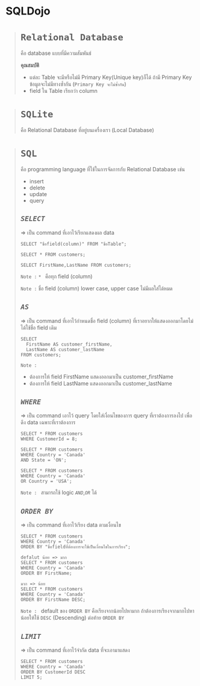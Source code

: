 # SQLDojo

> # `Relational Database`
> คือ database แบบที่มีความสัมพันธ์
>
> __คุณสมบัติ__
> - แต่ละ Table จะมีหรือไม่มี Primary Key(Unique key)ก็ได้ ถ้ามี Primary Key ข้อมูลจะไม่มีทางซ้ำกัน (`Primary Key จะไม่ซ้ำกัน`)
> - field ใน Table เรียกว่า column
>


> # `SQLite`
> คือ Relational Database ที่อยู่บนเครื่องเรา (Local Database)

> # `SQL`
> คือ programming language ที่ใช้ในการจัดการกับ Relational Database เช่น
> - insert
> - delete
> - update
> - query
>
> ## *`SELECT`*
> => เป็น command ที่เอาไว้เรียกแสดงผล data
> ```
> SELECT "ชื่อfield(column)" FROM "ชื่อTable";
>
> SELECT * FROM customers;
>
> SELECT FirstName,LastName FROM customers;
>```
> `Note :` `* `  คือทุก field (column)
>
> `Note :` ชื่อ field (column) lower case, upper case ไม่มีผลใส่ได้หมด
> ## *`AS`*
> => เป็น command ที่เอาไว้กำหนดชื่อ field (column) ที่เราอยากให้แสดงออกมาโดยไม่ได้ใช้ชื่อ field เดิม
> ```
> SELECT 
>	FirstName AS customer_firstName,
>	LastName AS customer_lastName
>FROM customers;
> ```
> `Note : ` 
> - ต้องการให้ field FirstName แสดงออกมาเป็น customer_firstName
> - ต้องการให้ field LastName แสดงออกมาเป็น customer_lastName
> ## *`WHERE`*
> => เป็น command เอาไว้ query โดยใส่เงื่อนไขของการ query ที่เราต้องการลงไป เพื่อดึง data เฉพาะที่เราต้องการ
> ```
> SELECT * FROM customers
> WHERE CustomerId = 8;
>
> SELECT * FROM customers
> WHERE Country = 'Canada'
> AND State = 'ON';
>
> SELECT * FROM customers
> WHERE Country = 'Canada'
> OR Country = 'USA';
> ```
> `Note : ` สามารถใช้ logic  _`AND`_,_`OR`_ ได้
> ## *`ORDER BY`*
> => เป็น command ที่เอาไว้เรียง data ตามเงื่อนไข
> ```
> SELECT * FROM customers
> WHERE Country = 'Canada'
> ORDER BY "ชื่อfieldที่ต้องการจะใช้เป็นเงื่อนไขในการเรียง";
>
> defalut น้อย => มาก
> SELECT * FROM customers
> WHERE Country = 'Canada'
> ORDER BY FirstName;
>
> มาก => น้อย
> SELECT * FROM customers
> WHERE Country = 'Canada'
> ORDER BY FirstName DESC;
> ```
> `Note : ` default ของ `ORDER BY` คือเรียงจากน้อยไปหามาก ถ้าต้องการเรียงจากมากไปหาน้อยให้ใช้ `DESC` (Descending) ต่อท้าย `ORDER BY`
> ## *`LIMIT`*
> => เป็น command ที่เอาไว้จำกัด data ที่จะเอามาแสดง
> ```
> SELECT * FROM customers
> WHERE Country = 'Canada'
> ORDER BY CustomerId DESC
> LIMIT 5;
> ```
> 
>